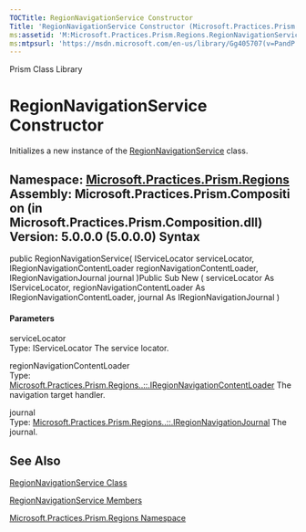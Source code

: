 ```yaml
---
TOCTitle: RegionNavigationService Constructor
Title: 'RegionNavigationService Constructor (Microsoft.Practices.Prism.Regions)'
ms:assetid: 'M:Microsoft.Practices.Prism.Regions.RegionNavigationService.\#ctor(Microsoft.Practices.ServiceLocation.IServiceLocator,Microsoft.Practices.Prism.Regions.IRegionNavigationContentLoader,Microsoft.Practices.Prism.Regions.IRegionNavigationJournal)'
ms:mtpsurl: 'https://msdn.microsoft.com/en-us/library/Gg405707(v=PandP.50)'
---
```


Prism Class Library

RegionNavigationService Constructor
===================================

Initializes a new instance of the [RegionNavigationService](https://msdn.microsoft.com/t:microsoft.practices.prism.regions.regionnavigationservice) class.

**Namespace:** [Microsoft.Practices.Prism.Regions](https://msdn.microsoft.com/n:microsoft.practices.prism.regions)
**Assembly:** Microsoft.Practices.Prism.Composition (in Microsoft.Practices.Prism.Composition.dll) Version: 5.0.0.0 (5.0.0.0)
Syntax
------

<span id="syntaxToggle"></span>public RegionNavigationService( IServiceLocator serviceLocator, IRegionNavigationContentLoader regionNavigationContentLoader, IRegionNavigationJournal journal )Public Sub New ( serviceLocator As IServiceLocator, regionNavigationContentLoader As IRegionNavigationContentLoader, journal As IRegionNavigationJournal )
#### Parameters

serviceLocator  
Type: IServiceLocator
The service locator.

regionNavigationContentLoader  
Type: [Microsoft.Practices.Prism.Regions..::.IRegionNavigationContentLoader](https://msdn.microsoft.com/t:microsoft.practices.prism.regions.iregionnavigationcontentloader)
The navigation target handler.

journal  
Type: [Microsoft.Practices.Prism.Regions..::.IRegionNavigationJournal](https://msdn.microsoft.com/t:microsoft.practices.prism.regions.iregionnavigationjournal)
The journal.

See Also
--------

<span id="seeAlsoToggle"></span>
[RegionNavigationService Class](https://msdn.microsoft.com/t:microsoft.practices.prism.regions.regionnavigationservice)

[RegionNavigationService Members](https://msdn.microsoft.com/allmembers.t:microsoft.practices.prism.regions.regionnavigationservice)

[Microsoft.Practices.Prism.Regions Namespace](https://msdn.microsoft.com/n:microsoft.practices.prism.regions)
